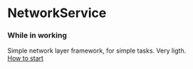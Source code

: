 # NetworkService

### While in working
Simple network layer framework, for simple tasks. Very ligth.
<br>[How to start](/HowItUse.md)</br>
